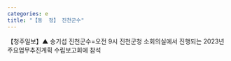 ```yaml
---
categories: e
title: "【동  정】 진천군수"
---
```

【청주일보】▲ 송기섭 진천군수=오전 9시 진천군청 소회의실에서 진행되는 2023년 주요업무추진계획 수립보고회에 참석